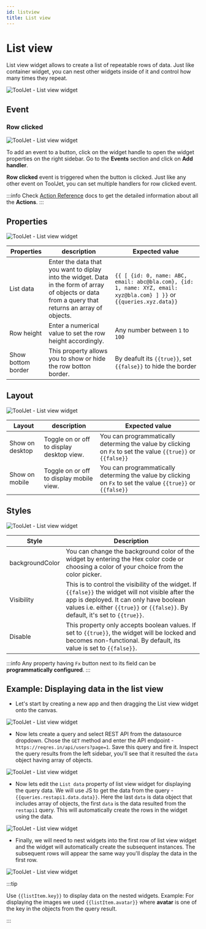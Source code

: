 ```yaml
---
id: listview
title: List view
---
```

# List view

List view widget allows to create a list of repeatable rows of data. Just like container widget, you can nest other widgets inside of it and control how many times they repeat.

<div style={{textAlign: 'center'}}>

![ToolJet - List view widget](/img/widgets/list-view/listviewapp.png)

</div>

## Event

### Row clicked

<div style={{textAlign: 'center'}}>

![ToolJet - List view widget](/img/widgets/list-view/event.png)

</div>

To add an event to a button, click on the widget handle to open the widget properties on the right sidebar. Go to the **Events** section and click on **Add handler**.

**Row clicked** event is triggered when the button is clicked. Just like any other event on ToolJet, you can set multiple handlers for row clicked event.

:::info
Check [Action Reference](/docs/actions/show-alert) docs to get the detailed information about all the **Actions**.
:::

## Properties

<div style={{textAlign: 'center'}}>

![ToolJet - List view widget](/img/widgets/list-view/properties.png)

</div>

| Properties  | description | Expected value |
| ----------- | ----------- | -------------- |
| List data | Enter the data that you want to diplay into the widget. Data in the form of array of objects or data from a query that returns an array of objects.| `{{ [ {id: 0, name: ABC, email: abc@bla.com}, {id: 1, name: XYZ, email: xyz@bla.com} ] }}` or `{{queries.xyz.data}}` |
| Row height | Enter a numerical value to set the row height accordingly. | Any number between `1` to `100` |
| Show bottom border | This property allows you to show or hide the row botton border. | By deafult its `{{true}}`, set `{{false}}` to hide the border  |

## Layout

<div style={{textAlign: 'center'}}>

![ToolJet - List view widget](/img/widgets/list-view/listlayout.png)

</div>

| Layout  | description | Expected value |
| ----------- | ----------- | ------------ |
| Show on desktop | Toggle on or off to display desktop view. | You can programmatically determing the value by clicking on `Fx` to set the value `{{true}}` or `{{false}}` |
| Show on mobile | Toggle on or off to display mobile view. | You can programmatically determing the value by clicking on `Fx` to set the value `{{true}}` or `{{false}}`   |

## Styles

<div style={{textAlign: 'center'}}>

![ToolJet - List view widget](/img/widgets/list-view/style.png)

</div>

| Style      | Description |
| ----------- | ----------- |
| backgroundColor |  You can change the background color of the widget by entering the Hex color code or choosing a color of your choice from the color picker. |
| Visibility | This is to control the visibility of the widget. If `{{false}}` the widget will not visible after the app is deployed. It can only have boolean values i.e. either `{{true}}` or `{{false}}`. By default, it's set to `{{true}}`. |
| Disable |  This property only accepts boolean values. If set to `{{true}}`, the widget will be locked and becomes non-functional. By default, its value is set to `{{false}}`. |

:::info
Any property having `Fx` button next to its field can be **programmatically configured**.
:::

## Example: Displaying data in the list view

- Let's start by creating a new app and then dragging the List view widget onto the canvas.

<div style={{textAlign: 'center'}}>

![ToolJet - List view widget](/img/widgets/list-view/emptylist.png)

</div>

- Now lets create a query and select REST API from the datasource dropdown. Chose the `GET` method and enter the API endpoint - `https://reqres.in/api/users?page=1`. Save this query and fire it. Inspect the query results from the left sidebar, you'll see that it resulted the `data` object having array of objects.

<div style={{textAlign: 'center'}}>

![ToolJet - List view widget](/img/widgets/list-view/data.gif)

</div>

- Now lets edit the `List data` property of list view widget for displaying the query data. We will use JS to get the data from the query - `{{queries.restapi1.data.data}}`. Here the last `data` is data object that includes array of objects, the first `data` is the data resulted from the `restapi1` query. This will automatically create the rows in the widget using the data.

<div style={{textAlign: 'center'}}>

![ToolJet - List view widget](/img/widgets/list-view/datadisplay.png)

</div>

- Finally, we will need to nest widgets into the first row of list view widget and the widget will automatically create the subsequent instances. The subsequent rows will appear the same way you'll display the data in the first row.

<div style={{textAlign: 'center'}}>

![ToolJet - List view widget](/img/widgets/list-view/addingwidgets.gif)

</div>

:::tip

Use `{{listItem.key}}` to display data on the nested widgets. Example: For displaying the images we used `{{listItem.avatar}}` where **avatar** is one of the key in the objects from the query result.

:::